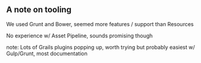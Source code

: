 ##  A note on tooling

We used Grunt and Bower, seemed more features / support than Resources

No experience w/ Asset Pipeline, sounds promising though

note:
    Lots of Grails plugins popping up, worth trying but
    probably easiest w/ Gulp/Grunt, most documentation
